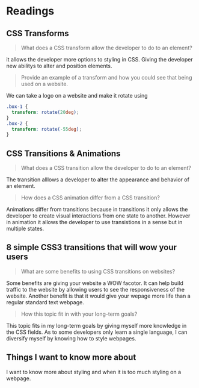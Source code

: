 # Readings

## CSS Transforms

> What does a CSS transform allow the developer to do to an element?

it allows the developer more options to styling in CSS. Giving the developer new abilitys to alter and position elements.

> Provide an example of a transform and how you could see that being used on a website.

We can take a logo on a website and make it rotate using 

```css
.box-1 {
  transform: rotate(20deg);
}
.box-2 {
  transform: rotate(-55deg);
}
```

## CSS Transitions & Animations

> What does a CSS transition allow the developer to do to an element?

The transition alllows a developer to alter the appearance and behavior of an element.

> How does a CSS animation differ from a CSS transition?

Animations differ from transitions because in transitions it only allows the developer to create visual interactions from one state to another. However in animation it allows the developer to use transistions in a sense but in multiple states.

## 8 simple CSS3 transitions that will wow your users

> What are some benefits to using CSS transitions on websites?

Some benefits are giving your website a WOW facotor. It can help build traffic to the website by allowing users to see the responsiveness of the website. Another benefit is that it would give your wepage more life than a regular standard text webpage.

> How this topic fit in with your long-term goals?

This topic fits in my long-term goals by giving myself more knowledge in the CSS fields. As to some developers only learn a single language, I can diversify myself by knowing how to style webpages.

## Things I want to know more about

I want to know more about styling and when it is too much styling on a webpage.
